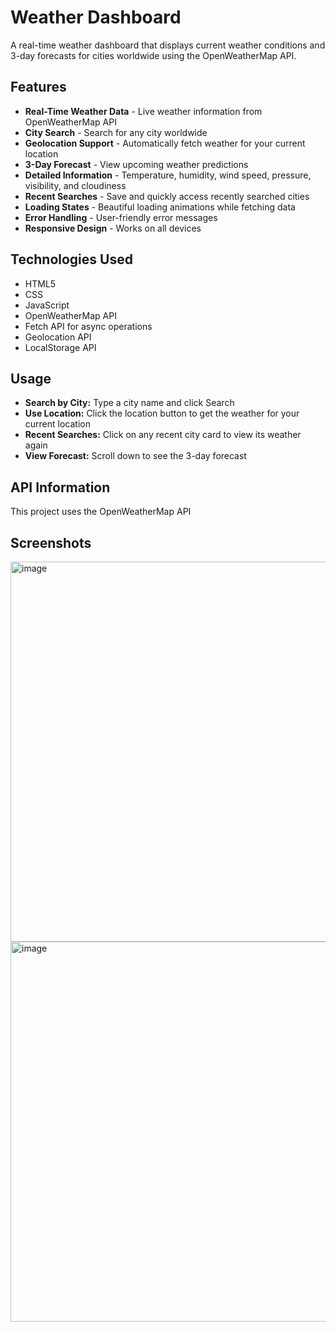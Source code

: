 # Weather Dashboard

A real-time weather dashboard that displays current weather conditions and 3-day forecasts for cities worldwide using the OpenWeatherMap API.

## Features

- **Real-Time Weather Data** - Live weather information from OpenWeatherMap API
- **City Search** - Search for any city worldwide
- **Geolocation Support** - Automatically fetch weather for your current location
- **3-Day Forecast** - View upcoming weather predictions
- **Detailed Information** - Temperature, humidity, wind speed, pressure, visibility, and cloudiness
- **Recent Searches** - Save and quickly access recently searched cities
- **Loading States** - Beautiful loading animations while fetching data
- **Error Handling** - User-friendly error messages
- **Responsive Design** - Works on all devices

## Technologies Used

- HTML5
- CSS
- JavaScript
- OpenWeatherMap API
- Fetch API for async operations
- Geolocation API
- LocalStorage API

## Usage

- **Search by City:** Type a city name and click Search
- **Use Location:** Click the location button to get the weather for your current location
- **Recent Searches:** Click on any recent city card to view its weather again
- **View Forecast:** Scroll down to see the 3-day forecast

## API Information

This project uses the OpenWeatherMap API

## Screenshots
<img width="1348" height="608" alt="image" src="https://github.com/user-attachments/assets/d86e8d79-803b-42c7-8c5f-e88da6b8214a" />
<img width="1352" height="608" alt="image" src="https://github.com/user-attachments/assets/ba9e67bc-722d-4d06-bd18-3886a5819554" />


